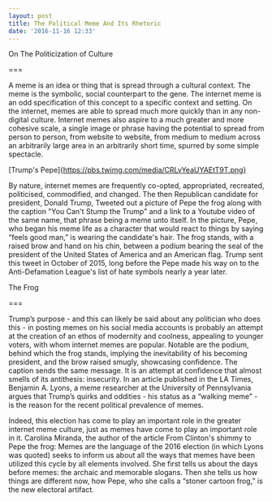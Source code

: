 ```yaml
---
layout: post
title: The Political Meme And Its Rhetoric
date: '2016-11-16 12:33'
---
```


On The Politicization of Culture

===

  A meme is an idea or thing that is spread through a cultural context. The meme is the symbolic, social counterpart to the gene. The internet meme is an odd specification of this concept to a specific context and setting. On the internet, memes are able to spread much more quickly than in any non-digital culture. Internet memes also aspire to a much greater and more cohesive scale, a single image or phrase having the potential to spread from person to person, from website to website, from medium to medium across an arbitrarily large area in an arbitrarily short time, spurred by some simple spectacle.

[Trump's Pepe]{https://pbs.twimg.com/media/CRLvYeaUYAEtT9T.png}

By nature, internet memes are frequently co-opted, appropriated, recreated, politicised, commodified, and changed. The then Republican candidate for president, Donald Trump, Tweeted out a picture of Pepe the frog along with the caption "You Can't Stump the Trump" and a link to a Youtube video of the same name, that phrase being a meme unto itself. In the picture, Pepe, who began his meme life as a character that would react to things by saying “feels good man,” is wearing the candidate's hair. The frog stands, with a raised brow and hand on his chin, between a podium bearing the seal of the president of the United States of America and an American flag. Trump sent this tweet in October of 2015, long before the Pepe made his way on to the Anti-Defamation League's list of hate symbols nearly a year later.


The Frog

===

   Trump’s purpose - and this can likely be said about any politician who does this - in posting memes on his social media accounts is probably an attempt at the creation of an ethos of modernity and coolness, appealing to younger voters, with whom internet memes are popular. Notable are the podium, behind which the frog stands, implying the inevitability of his becoming president, and the brow raised smugly, showcasing confidence. The caption sends the same message. It is an attempt at confidence that almost smells of its antithesis: insecurity. In an article published in the LA Times, Benjamin A. Lyons, a meme researcher at the University of Pennsylvania argues that Trump’s quirks and oddities - his status as a “walking meme” - is the reason for the recent political prevalence of memes.

  Indeed, this election has come to play an important role in the greater internet meme culture, just as memes have come to play an important role in it. Carolina Miranda, the author of the article From Clinton's shimmy to Pepe the frog: Memes are the language of the 2016 election (in which Lyons was quoted) seeks to inform us about all the ways that memes have been utilized this cycle by all elements involved. She first tells us about the days before memes: the archaic and memorable slogans. Then she tells us how things are different now, how Pepe, who she calls a “stoner cartoon frog,” is the new electoral artifact.
